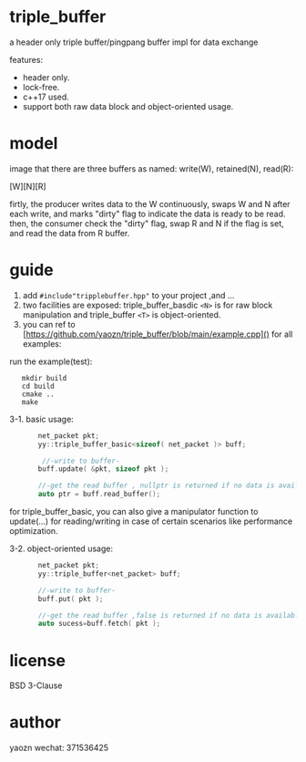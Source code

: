 # triple_buffer

a header only triple buffer/pingpang buffer impl for data exchange

features:

- header only.
- lock-free.
- c++17 used.
- support both raw data block and object-oriented usage.

# model

image that there are three buffers as named: write(W), retained(N), read(R):

[W][N][R]

firtly, the producer writes data to the W continuously, swaps W and N after each write, and marks "dirty" flag to indicate the data is ready to be read.
then, the consumer check the "dirty" flag, swap R and N if the flag is set, and read the data from R buffer.

# guide

1. add `#include"tripplebuffer.hpp"` to your project ,and ...
2. two facilities are exposed: triple_buffer_basdic `<N>` is for raw block manipulation and triple_buffer `<T>` is object-oriented.
3. you can ref to [https://github.com/yaozn/triple_buffer/blob/main/example.cpp]() for all examples:


run the example(test): 
```
   mkdir build
   cd build
   cmake ..
   make
```   

3-1. basic usage:

```c++
       net_packet pkt;
       yy::triple_buffer_basic<sizeof( net_packet )> buff;

        //-write to buffer-
       buff.update( &pkt, sizeof pkt );

       //-get the read buffer , nullptr is returned if no data is available-  
       auto ptr = buff.read_buffer();
```

for triple_buffer_basic, you can also give a manipulator function to update(...) for reading/writing in case of certain scenarios like performance optimization.

3-2. object-oriented usage:

```c++
       net_packet pkt;
       yy::triple_buffer<net_packet> buff;

       //-write to buffer-
       buff.put( pkt );

       //-get the read buffer ,false is returned if no data is available-  
       auto sucess=buff.fetch( pkt );
```

# license

BSD 3-Clause

# author

yaozn
wechat: 371536425

